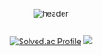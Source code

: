 
<div align="center">
  
![header](https://capsule-render.vercel.app/api?type=Cylinder&height=200&text=Coster97&fontAlign=70&stroke=00FF00&strokeWidth=3)
<br>
<br>

[![Solved.ac Profile](http://mazassumnida.wtf/api/v2/generate_badge?boj=dmsrud1501222)](https://solved.ac/dmsrud1501222/) <img src="http://mazandi.herokuapp.com/api?handle=dmsrud1501222&theme=dark"/>
